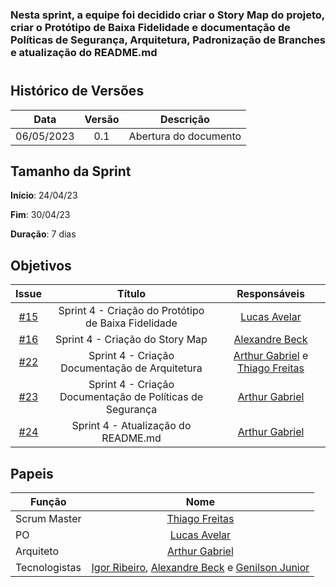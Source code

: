 ### Nesta sprint, a equipe foi decidido criar o Story Map do projeto, criar o Protótipo de Baixa Fidelidade e documentação de Políticas de Segurança, Arquitetura, Padronização de Branches e atualização do README.md

#

## Histórico de Versões

|    Data    | Versão |       Descrição       |
| :--------: | :----: | :-------------------: |
| 06/05/2023 |  0.1   | Abertura do documento |

## Tamanho da Sprint

**Início**: 24/04/23

**Fim**: 30/04/23

**Duração**: 7 dias

## Objetivos

|                             Issue                              |                          Título                           |                                               Responsáveis                                                |
| :------------------------------------------------------------: | :-------------------------------------------------------: | :-------------------------------------------------------------------------------------------------------: |
| [#15](https://github.com/fga-eps-mds/2023.1-GuiaUnB/issues/15) |    Sprint 4 - Criação do Protótipo de Baixa Fidelidade    |                            [Lucas Avelar](https://github.com/LucasAvelar2711)                             |
| [#16](https://github.com/fga-eps-mds/2023.1-GuiaUnB/issues/16) |              Sprint 4 - Criação do Story Map              |                               [Alexandre Beck](https://github.com/zzzBECK)                                |
| [#22](https://github.com/fga-eps-mds/2023.1-GuiaUnB/issues/22) |      Sprint 4 - Criação Documentação de Arquitetura       | [Arthur Gabriel](https://github.com/ArthurGabrieel) e [Thiago Freitas](https://github.com/thiagorfreitas) |
| [#23](https://github.com/fga-eps-mds/2023.1-GuiaUnB/issues/23) | Sprint 4 - Criação Documentação de Políticas de Segurança |                            [Arthur Gabriel](https://github.com/ArthurGabrieel)                            |
| [#24](https://github.com/fga-eps-mds/2023.1-GuiaUnB/issues/24) |            Sprint 4 - Atualização do README.md            |                            [Arthur Gabriel](https://github.com/ArthurGabrieel)                            |

## Papeis

| Função        |                                                                           Nome                                                                            |
| ------------- | :-------------------------------------------------------------------------------------------------------------------------------------------------------: |
| Scrum Master  |                                                    [Thiago Freitas](https://github.com/thiagorfreitas)                                                    |
| PO            |                                                    [Lucas Avelar](https://github.com/LucasAvelar2711)                                                     |
| Arquiteto     |                                                    [Arthur Gabriel](https://github.com/ArthurGabrieel)                                                    |
| Tecnologistas | [Igor Ribeiro](https://github.com/igor-ribeir0), [Alexandre Beck](https://github.com/zzzBECK) e [Genilson Junior](https://github.com/GenilsonJrs) |

